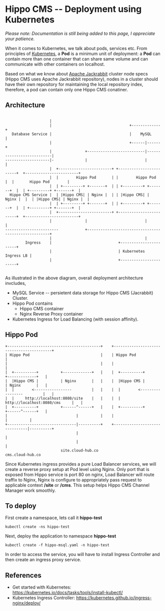 # Hippo CMS -- Deployment using Kubernetes
*Please note: Documentation is still being added to this page, I appreciate your patience.*

When it comes to Kubernetes, we talk about pods, services etc. From principles of [Kubernetes](https://kubernetes.io/docs/concepts/workloads/pods/pod/), a **Pod** is a minimum unit of deployment: a **Pod** can contain more than one container that can share same volume and can communicate with other containers on localhost. 

Based on what we know about [Apache Jackrabbit](https://wiki.apache.org/jackrabbit/Clustering) cluster node specs (Hippo CMS uses Apache Jackrabbit repository), nodes in a cluster should have their own repository for maintaining the local repository index, therefore, a pod can contain only one Hippo CMS conatiner. 


Architecture
----------
```
                                                                                                        
                    |                                                                                   
                    |                                   +-------------+                                 
   Database Service |                                   |    MySQL    |                                 
                    |                                   +------|------+                                 
                    |               +--------------------------|---------------------------|            
--------------------|-              |                          |                           |            
                    |  +------------------------+ +------------------------+  +------------------------+
                    |  |        Hippo Pod       | |        Hippo Pod       |  |       Hippo Pod        |
                    |  | +---------+ +-------+  | | +---------+ +-------+  |  | +---------+ +-------+  |
  Hippo CMS Service |  | |Hippo CMS| | Nginx |  | | |Hippo CMS| | Nginx |  |  | |Hippo CMS| | Nginx |  |
                    |  | +---------+ +-------+  | | +---------+ +-------+  |  | +---------+ +-------+  |
                    |  +------------------------+ +------------------------+  +------------------------+
                    |               |                          |                          |             
------------------------            +-----------------------------------------------------+             
                    |                                          |                                        
         Ingress    |                              +-----------------------+                            
                    |                              | Kubernetes Ingress LB |                            
                    |                              +-----------------------+                            
                                                                                    
```
As illustrated in the above diagram, overall deployment architecture invcludes,
* MySQL Service -- persietent data storage for Hippo CMS (Jacrabbit) Cluster.
* Hippo Pod contains 
  * Hippo CMS container
  * Nginx Reverse Proxy container
* Kubernetes Ingress for Load Balancing (with session affinity).

Hippo Pod
-------------
```
+------------------------------------------+    +------------------------------------------+                                
| Hippo Pod                                |    | Hippo Pod                                |                                
|                                          |    |                                          |                                
|  +----------+          +-------------+   |    |  +----------+          +-------------+   |                                
|  |Hippo CMS |          | Nginx       |   |    |  |Hippo CMS |          | Nginx       |   |                                
|  |        <-----------------         |   |    |  |        <-----------------         |   |                                
|  |     http://localhost:8080/site    |   |    |  |     http://localhost:8080/cms     |   |                                
|  +----------+          +------^------+   |    |  +----------+          +------^------+   |                                
|                               |          |    |                               |          |                                
+-------------------------------|----------+    +-------------------------------|----------+                                
                                |                                               |                                           
                                |                                               |                                           
                         site.cloud-hub.co                               cms.cloud-hub.co  
```
Since Kubernetes ingress provides a pure Load Balancer services, we will create a reverse proxy setup at Pod level using Nginx. Only port that is exposed from Hippo service is port 80 on nginx, Load Balancer will route traffix to Nginx, Nginx is configure to appropriately pass request to applicable context **/site** or **/cms**. This setup helps Hippo CMS Channel Manager work smoothly.


To deploy
---------
First create a namespace, lets call it **hippo-test**
```
kubectl create -ns hippo-test
```

Next, deploy the application to namespace **hippo-test**
```
kubectl create -f hippo-msql.yaml -n hippo-test
```
In order to access the service, you will have to install Ingress Controller and then create an ingress proxy service. 

References
-------
* Get started with Kubernetes: https://kubernetes.io/docs/tasks/tools/install-kubectl/
* Kubernetes Ingress Controller: https://kubernetes.github.io/ingress-nginx/deploy/
